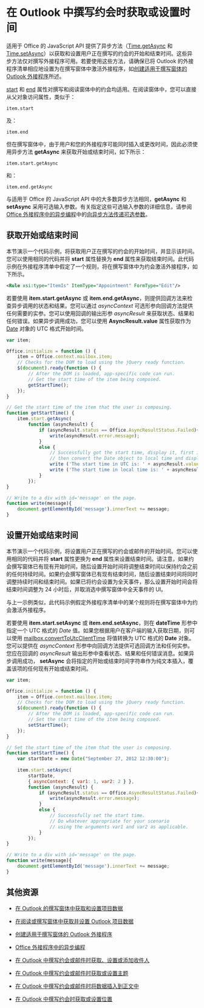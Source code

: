 
# 在 Outlook 中撰写约会时获取或设置时间

适用于 Office 的 JavaScript API 提供了异步方法（[Time.getAsync](../../reference/outlook/Time.md) 和 [Time.setAsync](../../reference/outlook/Time.md)）以获取和设置用户正在撰写的约会的开始和结束时间。这些异步方法仅对撰写外接程序可用。若要使用这些方法，请确保已将 Outlook 的外接程序清单相应地设置为在撰写窗体中激活外接程序，如[创建适用于撰写窗体的 Outlook 外接程序](../outlook/compose-scenario.md)所述。

[start](../../reference/outlook/Office.context.mailbox.item.md) 和 [end](../../reference/outlook/Office.context.mailbox.item.md) 属性对撰写和阅读窗体中的约会均适用。在阅读窗体中，您可以直接从父对象访问属性，类似于：




```
item.start
```

及：




```
item.end
```

但在撰写窗体中，由于用户和您的外接程序可能同时插入或更改时间，因此必须使用异步方法  **getAsync** 来获取开始或结束时间，如下所示：




```
item.start.getAsync
```

和：




```
item.end.getAsync
```

与适用于 Office 的 JavaScript API 中的大多数异步方法相同，**getAsync** 和 **setAsync** 采用可选输入参数。有关指定这些可选输入参数的详细信息，请参阅 [Office 外接程序中的异步编程](../../docs/develop/asynchronous-programming-in-office-add-ins.md#passing-optional-parameters-inline)中的[向异步方法传递可选参数](../../docs/develop/asynchronous-programming-in-office-add-ins.md)。


## 获取开始或结束时间


本节演示一个代码示例，将获取用户正在撰写的约会的开始时间，并显示该时间。您可以使用相同的代码并将  **start** 属性替换为 **end** 属性来获取结束时间。此代码示例在外接程序清单中假定了一个规则，将在撰写窗体中为约会激活外接程序，如下所示。


```XML
<Rule xsi:type="ItemIs" ItemType="Appointment" FormType="Edit"/>

```

若要使用  **item.start.getAsync** 或 **item.end.getAsync**，则提供回调方法来检查异步调用的状态和结果。您可以通过  _asyncContext_ 可选形参向回调方法提供任何需要的实参。您可以使用回调的输出形参 _asyncResult_ 来获取状态、结果和任何错误。如果异步调用成功，您可以使用 **AsyncResult.value** 属性获取作为 [Date](../../reference/outlook/simple-types.md) 对象的 UTC 格式开始时间。




```js
var item;

Office.initialize = function () {
    item = Office.context.mailbox.item;
    // Checks for the DOM to load using the jQuery ready function.
    $(document).ready(function () {
        // After the DOM is loaded, app-specific code can run.
        // Get the start time of the item being composed.
        getStartTime();
    });
}

// Get the start time of the item that the user is composing.
function getStartTime() {
    item.start.getAsync(
        function (asyncResult) {
            if (asyncResult.status == Office.AsyncResultStatus.Failed){
                write(asyncResult.error.message);
            }
            else {
                // Successfully got the start time, display it, first in UTC and 
                // then convert the Date object to local time and display that.
                write ('The start time in UTC is: ' + asyncResult.value.toString());
                write ('The start time in local time is: ' + asyncResult.value.toLocaleString());
            }
        });
}

// Write to a div with id='message' on the page.
function write(message){
    document.getElementById('message').innerText += message; 
}
```


## 设置开始或结束时间


本节演示一个代码示例，将设置用户正在撰写的约会或邮件的开始时间。您可以使用相同的代码并将  **start** 属性更换为 **end** 属性来设置结束时间。请注意，如果约会撰写窗体已有现有开始时间，随后设置开始时间将调整结束时间以保持约会之前的任何持续时间。如果约会撰写窗体已有现有结束时间，随后设置结束时间将同时调整持续时间和结束时间。如果已将约会设置为全天事件，那么设置开始时间会将结束时间调整为 24 小时后，并取消选中撰写窗体中全天事件的 UI。

与上一示例类似，此代码示例假定外接程序清单中的某个规则将在撰写窗体中为约会激活外接程序。

若要使用  **item.start.setAsync** 或 **item.end.setAsync**，则在  **dateTime** 形参中指定一个 UTC 格式的 _Date_ 值。如果您根据用户在客户端的输入获取日期，则可以使用 [mailbox.convertToUtcClientTime](../../reference/outlook/Office.context.mailbox.md) 将值转换为 UTC 格式的 **Date** 对象。您可以提供在 _asyncContext_ 形参中向回调方法提供可选回调方法和任何实参。您应在回调的 _asyncResult_ 输出形参中查看状态、结果和任何错误消息。如果异步调用成功， **setAsync** 会将指定的开始或结束时间字符串作为纯文本插入，覆盖该项的任何现有开始或结束时间。




```js
var item;

Office.initialize = function () {
    item = Office.context.mailbox.item;
    // Checks for the DOM to load using the jQuery ready function.
    $(document).ready(function () {
        // After the DOM is loaded, app-specific code can run.
        // Set the start time of the item being composed.
        setStartTime();
    });
}

// Set the start time of the item that the user is composing.
function setStartTime() {
    var startDate = new Date("September 27, 2012 12:30:00");
    
    item.start.setAsync(
        startDate,
        { asyncContext: { var1: 1, var2: 2 } },
        function (asyncResult) {
            if (asyncResult.status == Office.AsyncResultStatus.Failed){
                write(asyncResult.error.message);
            }
            else {
                // Successfully set the start time.
                // Do whatever appropriate for your scenario
                // using the arguments var1 and var2 as applicable.
            }
        });
}

// Write to a div with id='message' on the page.
function write(message){
    document.getElementById('message').innerText += message; 
}
```


## 其他资源



- [在 Outlook 的撰写窗体中获取和设置项目数据](../outlook/get-and-set-item-data-in-a-compose-form.md)
    
- [在阅读或撰写窗体中获取并设置 Outlook 项目数据](../outlook/item-data.md)
    
- [创建适用于撰写窗体的 Outlook 外接程序](../outlook/compose-scenario.md)
    
- [Office 外接程序中的异步编程](../../docs/develop/asynchronous-programming-in-office-add-ins.md)
    
- [在 Outlook 中撰写约会或邮件时获取、设置或添加收件人](../outlook/get-set-or-add-recipients.md)
    
- [在 Outlook 中撰写约会或邮件时获取或设置主题](../outlook/get-or-set-the-subject.md)
    
- [在 Outlook 中撰写约会或邮件时将数据插入到正文中](../outlook/insert-data-in-the-body.md)
    
- [在 Outlook 中撰写约会时获取或设置位置](../outlook/get-or-set-the-location-of-an-appointment.md)
    

